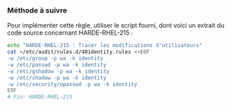 
### Méthode à suivre

Pour implémenter cette règle, utiliser le script fourni, dont voici un extrait du code source concernant HARDE-RHEL-215 :

``` {.bash .numberLines}
echo "HARDE-RHEL-215 : Tracer les modifications d'utilisateurs"
cat >/etc/audit/rules.d/40identity.rules <<EOF
-w /etc/group -p wa -k identity
-w /etc/passwd -p wa -k identity
-w /etc/gshadow -p wa -k identity
-w /etc/shadow -p wa -k identity
-w /etc/security/opasswd -p wa -k identity
EOF
# Fin: HARDE-RHEL-215
```

